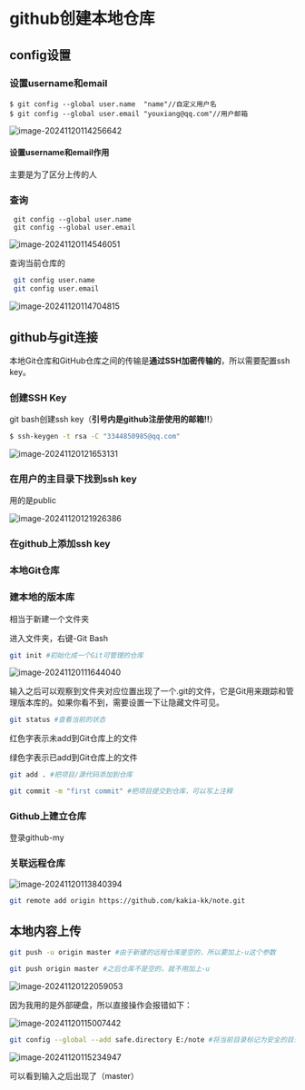 # github创建本地仓库

## config设置

### 设置username和email

```shell
$ git config --global user.name  "name"//自定义用户名
$ git config --global user.email "youxiang@qq.com"//用户邮箱
```

![image-20241120114256642](C:\Users\kaka\AppData\Roaming\Typora\typora-user-images\image-20241120114256642.png)

#### 设置username和email作用

主要是为了区分上传的人

### 查询

```shell
 git config --global user.name
 git config --global user.email
```

![image-20241120114546051](C:\Users\kaka\AppData\Roaming\Typora\typora-user-images\image-20241120114546051.png)

查询当前仓库的

```bash
 git config user.name
 git config user.email
```

![image-20241120114704815](C:\Users\kaka\AppData\Roaming\Typora\typora-user-images\image-20241120114704815.png)

## github与git连接

本地Git仓库和GitHub仓库之间的传输是**通过SSH加密传输的**，所以需要配置ssh key。

### 创建SSH Key

git bash创建ssh key（**引号内是github注册使用的邮箱!!**）

```bash
$ ssh-keygen -t rsa -C "3344850985@qq.com"
```

![image-20241120121653131](C:\Users\kaka\AppData\Roaming\Typora\typora-user-images\image-20241120121653131.png)

### 在用户的主目录下找到ssh key

用的是public

![image-20241120121926386](C:\Users\kaka\AppData\Roaming\Typora\typora-user-images\image-20241120121926386.png)

### 在github上添加ssh key

### 本地Git仓库

### 建本地的版本库

相当于新建一个文件夹

进入文件夹，右键-Git Bash

```bash
git init #初始化成一个Git可管理的仓库
```

![image-20241120111644040](C:\Users\kaka\AppData\Roaming\Typora\typora-user-images\image-20241120111644040.png)

输入之后可以观察到文件夹对应位置出现了一个.git的文件，它是Git用来跟踪和管理版本库的。如果你看不到，需要设置一下让隐藏文件可见。

```bash
git status #查看当前的状态
```

红色字表示未add到Git仓库上的文件

绿色字表示已add到Git仓库上的文件

```bash
git add . #把项目/源代码添加到仓库
```

```bash
git commit -m "first commit" #把项目提交到仓库，可以写上注释
```

### Github上建立仓库

登录github-my

### 关联远程仓库

![image-20241120113840394](C:\Users\kaka\AppData\Roaming\Typora\typora-user-images\image-20241120113840394.png)

```bash
git remote add origin https://github.com/kakia-kk/note.git
```



## 本地内容上传

```bash
git push -u origin master #由于新建的远程仓库是空的，所以要加上-u这个参数
```

```bash
git push origin master #之后仓库不是空的，就不用加上-u
```

![image-20241120122059053](C:\Users\kaka\AppData\Roaming\Typora\typora-user-images\image-20241120122059053.png)

因为我用的是外部硬盘，所以直接操作会报错如下：

![image-20241120115007442](C:\Users\kaka\AppData\Roaming\Typora\typora-user-images\image-20241120115007442.png)

```bash
git config --global --add safe.directory E:/note #将当前目录标记为安全的目录
```

![image-20241120115234947](C:\Users\kaka\AppData\Roaming\Typora\typora-user-images\image-20241120115234947.png)

可以看到输入之后出现了（master）